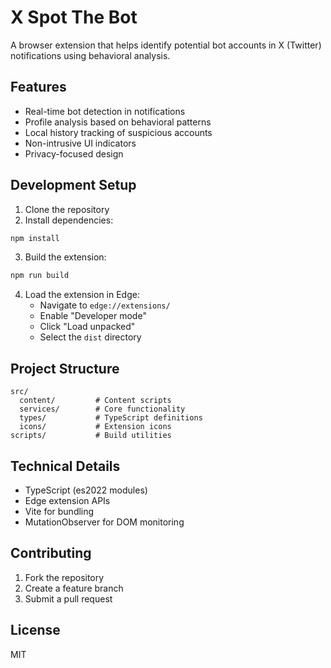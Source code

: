 # X Spot The Bot

A browser extension that helps identify potential bot accounts in X (Twitter) notifications using behavioral analysis.

## Features

- Real-time bot detection in notifications
- Profile analysis based on behavioral patterns
- Local history tracking of suspicious accounts
- Non-intrusive UI indicators
- Privacy-focused design

## Development Setup

1. Clone the repository
2. Install dependencies:
```bash
npm install
```

3. Build the extension:
```bash
npm run build
```

4. Load the extension in Edge:
   - Navigate to `edge://extensions/`
   - Enable "Developer mode"
   - Click "Load unpacked"
   - Select the `dist` directory

## Project Structure

```
src/
  content/         # Content scripts
  services/        # Core functionality
  types/           # TypeScript definitions
  icons/           # Extension icons
scripts/           # Build utilities
```

## Technical Details

- TypeScript (es2022 modules)
- Edge extension APIs
- Vite for bundling
- MutationObserver for DOM monitoring

## Contributing

1. Fork the repository
2. Create a feature branch
3. Submit a pull request

## License

MIT
